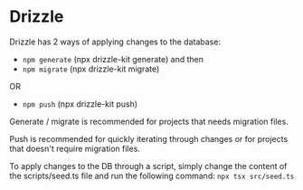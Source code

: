 # Drizzle

Drizzle has 2 ways of applying changes to the database:

- ```npm generate``` (npx drizzle-kit generate) and then
- ```npm migrate``` (npx drizzle-kit migrate)

OR

- ```npm push``` (npx drizzle-kit push)

Generate / migrate is recommended for projects that needs migration files.

Push is recommended for quickly iterating through changes or for projects that doesn't require migration files.

To apply changes to the DB through a script, simply change the content of the scripts/seed.ts file and run the following command:
```npx tsx src/seed.ts```